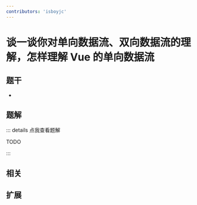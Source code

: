 ```yaml
---
contributors: 'isboyjc'
---
```


# 谈一谈你对单向数据流、双向数据流的理解，怎样理解 Vue 的单向数据流


## 题干

- 



## 题解

::: details 点我查看题解

  TODO

:::



## 相关



## 扩展

